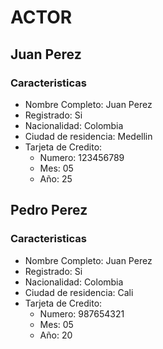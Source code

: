 # ACTOR
## Juan Perez
### Caracteristicas
* Nombre Completo: Juan Perez
* Registrado: Si
* Nacionalidad: Colombia
* Ciudad de residencia: Medellin
* Tarjeta de Credito: 
  * Numero: 123456789
  * Mes: 05
  * Año: 25

## Pedro Perez
### Caracteristicas
* Nombre Completo: Juan Perez
* Registrado: Si
* Nacionalidad: Colombia
* Ciudad de residencia: Cali
* Tarjeta de Credito:
    * Numero: 987654321
    * Mes: 05
    * Año: 20